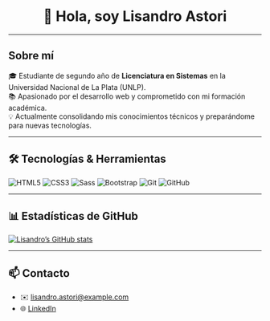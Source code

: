 <h1 align="center">👋 Hola, soy Lisandro Astori</h1>

---

## Sobre mí
🎓 Estudiante de segundo año de **Licenciatura en Sistemas** en la Universidad Nacional de La Plata (UNLP).  
📚 Apasionado por el desarrollo web y comprometido con mi formación académica.  
💡 Actualmente consolidando mis conocimientos técnicos y preparándome para nuevas tecnologías.

---

## 🛠️ Tecnologías & Herramientas
<img src="https://img.shields.io/badge/HTML5-E34F26?style=flat-square&logo=html5&logoColor=white" alt="HTML5"/>
<img src="https://img.shields.io/badge/CSS3-1572B6?style=flat-square&logo=css3&logoColor=white" alt="CSS3"/>
<img src="https://img.shields.io/badge/Sass-C69?style=flat-square&logo=sass&logoColor=white" alt="Sass"/>
<img src="https://img.shields.io/badge/Bootstrap-7952B3?style=flat-square&logo=bootstrap&logoColor=white" alt="Bootstrap"/>
<img src="https://img.shields.io/badge/Git-F05032?style=flat-square&logo=git&logoColor=white" alt="Git"/>
<img src="https://img.shields.io/badge/GitHub-181717?style=flat-square&logo=github&logoColor=white" alt="GitHub"/>

---

## 📊 Estadísticas de GitHub
[![Lisandro’s GitHub stats](https://github-readme-stats.vercel.app/api?username=LisandroAstori&show_icons=true&theme=dark)](https://github.com/LisandroAstori)

---

## 📫 Contacto
- ✉️ lisandro.astori@example.com
- 🌐 [LinkedIn](https://www.linkedin.com/in/lisandro-astori)


